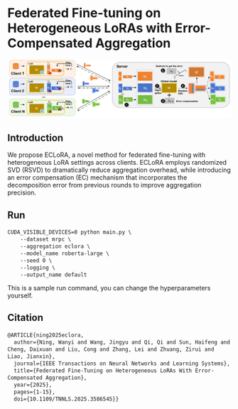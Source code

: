 # Federated Fine-tuning on Heterogeneous LoRAs with Error-Compensated Aggregation
![ECLoRA](image.png)

## Introduction
We propose ECLoRA, a novel method for federated fine-tuning with heterogeneous LoRA settings across clients. ECLoRA employs randomized SVD (RSVD) to dramatically reduce aggregation overhead, while introducing an error
compensation (EC) mechanism that incorporates the decomposition error from previous rounds to improve aggregation precision.

## Run
```
CUDA_VISIBLE_DEVICES=0 python main.py \
    --dataset mrpc \
    --aggregation eclora \
    --model_name roberta-large \
    --seed 0 \
    --logging \
    --output_name default
```
This is a sample run command, you can change the hyperparameters yourself.

## Citation
```
@ARTICLE{ning2025eclora,
  author={Ning, Wanyi and Wang, Jingyu and Qi, Qi and Sun, Haifeng and Cheng, Daixuan and Liu, Cong and Zhang, Lei and Zhuang, Zirui and Liao, Jianxin},
  journal={IEEE Transactions on Neural Networks and Learning Systems}, 
  title={Federated Fine-Tuning on Heterogeneous LoRAs With Error-Compensated Aggregation}, 
  year={2025},
  pages={1-15},
  doi={10.1109/TNNLS.2025.3586545}}
```
